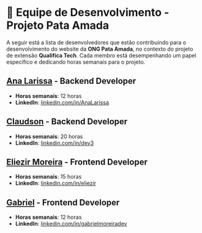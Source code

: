 # 👥 **Equipe de Desenvolvimento - Projeto Pata Amada**

A seguir está a lista de desenvolvedores que estão contribuindo para o desenvolvimento do website da **ONG Pata Amada**, no contexto do projeto de extensão **Qualifica Tech**. Cada membro está desempenhando um papel específico e dedicando horas semanais para o projeto.

## [Ana Larissa](https://github.com/Analarie) - **Backend Developer**  
- **Horas semanais**: 12 horas  
- **LinkedIn**: [linkedin.com/in/AnaLarissa](https://www.linkedin.com/in/ana-larissa-a631471aa/?utm_source=share&utm_campaign=share_via&utm_content=profile&utm_medium=android_app)

## [Claudson](https://github.com/claudsonlima) - **Backend Developer**  
- **Horas semanais**: 20 horas  
- **LinkedIn**: [linkedin.com/in/dev3](https://linkedin.com/in/dev3)

## [Eliezir Moreira](https://github.com/Eliezir) - **Frontend Developer**  
- **Horas semanais**: 15 horas  
- **LinkedIn**: [linkedin.com/in/eliezir](https://www.linkedin.com/in/eliezir/)

## [Gabriel](https://github.com/gabomoreira) - **Frontend Developer**  
- **Horas semanais**: 12 horas  
- **LinkedIn**: [linkedin.com/in/gabrielmoreiradev](https://www.linkedin.com/in/gabrielmoreiradev/)


